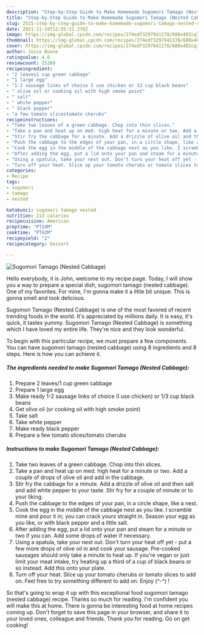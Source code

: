 ```yaml
---
description: "Step-by-Step Guide to Make Homemade Sugomori Tamago (Nested Cabbage)"
title: "Step-by-Step Guide to Make Homemade Sugomori Tamago (Nested Cabbage)"
slug: 2515-step-by-step-guide-to-make-homemade-sugomori-tamago-nested-cabbage
date: 2021-11-19T12:55:11.276Z
image: https://img-global.cpcdn.com/recipes/274edf3297941178/680x482cq70/sugomori-tamago-nested-cabbage-recipe-main-photo.jpg
thumbnail: https://img-global.cpcdn.com/recipes/274edf3297941178/680x482cq70/sugomori-tamago-nested-cabbage-recipe-main-photo.jpg
cover: https://img-global.cpcdn.com/recipes/274edf3297941178/680x482cq70/sugomori-tamago-nested-cabbage-recipe-main-photo.jpg
author: Josie Boone
ratingvalue: 4.6
reviewcount: 25260
recipeingredient:
- "2 leaves1 cup green cabbage"
- "1 large egg"
- "1-2 sausage links of choice I use chicken or 13 cup black beans"
- " olive oil or cooking oil with high smoke point"
- " salt"
- " white pepper"
- " black pepper"
- "a few tomato slicestomato cherubs"
recipeinstructions:
- "Take two leaves of a green cabbage. Chop into thin slices."
- "Take a pan and heat up on med. high heat for a minute or two. Add a couple of drops of olive oil and add in the cabbage."
- "Stir fry the cabbage for a minute. Add a drizzle of olive oil and then salt and add white pepper to your taste. Stir fry for a couple of minute or to your liking."
- "Push the cabbage to the edges of your pan, in a circle shape, like a nest."
- "Cook the egg in the middle of the cabbage nest as you like. I scramble mine and pour it in; you can crack yours straight in. Season your egg as you like, or with black pepper and a little salt."
- "After adding the egg, put a lid onto your pan and steam for a minute or two if you can. Add some drops of water if necessary."
- "Using a spatula, take your nest out. Don't turn your heat off yet - put a few more drops of olive oil in and cook your sausage. Pre-cooked sausages should only take a minute to heat up. If you're vegan or just limit your meat intake, try heating up a third of a cup of black beans or so instead. Add this onto your plate."
- "Turn off your heat. Slice up your tomato cherubs or tomato slices to add on. Feel free to try something different to add on. Enjoy (^-^) !"
categories:
- Recipe
tags:
- sugomori
- tamago
- nested

katakunci: sugomori tamago nested 
nutrition: 213 calories
recipecuisine: American
preptime: "PT24M"
cooktime: "PT42M"
recipeyield: "2"
recipecategory: Dessert

---
```



![Sugomori Tamago (Nested Cabbage)](https://img-global.cpcdn.com/recipes/274edf3297941178/680x482cq70/sugomori-tamago-nested-cabbage-recipe-main-photo.jpg)

Hello everybody, it is John, welcome to my recipe page. Today, I will show you a way to prepare a special dish, sugomori tamago (nested cabbage). One of my favorites. For mine, I'm gonna make it a little bit unique. This is gonna smell and look delicious.

Sugomori Tamago (Nested Cabbage) is one of the most favored of recent trending foods in the world. It's appreciated by millions daily. It is easy, it's quick, it tastes yummy. Sugomori Tamago (Nested Cabbage) is something which I have loved my entire life. They're nice and they look wonderful.




To begin with this particular recipe, we must prepare a few components. You can have sugomori tamago (nested cabbage) using 8 ingredients and 8 steps. Here is how you can achieve it.

<!--inarticleads1-->

##### The ingredients needed to make Sugomori Tamago (Nested Cabbage):

1. Prepare 2 leaves/1 cup green cabbage
1. Prepare 1 large egg
1. Make ready 1-2 sausage links of choice (I use chicken) or 1/3 cup black beans
1. Get  olive oil (or cooking oil with high smoke point)
1. Take  salt
1. Take  white pepper
1. Make ready  black pepper
1. Prepare a few tomato slices/tomato cherubs




<!--inarticleads2-->

##### Instructions to make Sugomori Tamago (Nested Cabbage):

1. Take two leaves of a green cabbage. Chop into thin slices.
1. Take a pan and heat up on med. high heat for a minute or two. Add a couple of drops of olive oil and add in the cabbage.
1. Stir fry the cabbage for a minute. Add a drizzle of olive oil and then salt and add white pepper to your taste. Stir fry for a couple of minute or to your liking.
1. Push the cabbage to the edges of your pan, in a circle shape, like a nest.
1. Cook the egg in the middle of the cabbage nest as you like. I scramble mine and pour it in; you can crack yours straight in. Season your egg as you like, or with black pepper and a little salt.
1. After adding the egg, put a lid onto your pan and steam for a minute or two if you can. Add some drops of water if necessary.
1. Using a spatula, take your nest out. Don't turn your heat off yet - put a few more drops of olive oil in and cook your sausage. Pre-cooked sausages should only take a minute to heat up. If you're vegan or just limit your meat intake, try heating up a third of a cup of black beans or so instead. Add this onto your plate.
1. Turn off your heat. Slice up your tomato cherubs or tomato slices to add on. Feel free to try something different to add on. Enjoy (^-^) !




So that's going to wrap it up with this exceptional food sugomori tamago (nested cabbage) recipe. Thanks so much for reading. I'm confident you will make this at home. There is gonna be interesting food at home recipes coming up. Don't forget to save this page in your browser, and share it to your loved ones, colleague and friends. Thank you for reading. Go on get cooking!
